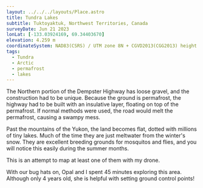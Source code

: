 ```yaml
---
layout: ../../../layouts/Place.astro
title: Tundra Lakes
subtitle: Tuktoyaktuk, Northwest Territories, Canada
surveyDate: Jun 21 2023
lonLat: [-133.03924169, 69.34403670]
elevation: 4.259 m
coordinateSystem: NAD83(CSRS) / UTM zone 8N + CGVD2013(CGG2013) height
tags:
  - Tundra
  - Arctic
  - permafrost
  - lakes
---
```


The Northern portion of the Dempster Highway has loose gravel, and the construction had to be unique. Because the ground is permafrost, the highway had to be built with an insulative layer, floating on top of the permafrost. If normal methods were used, the road would melt the permafrost, causing a swampy mess.

Past the mountains of the Yukon, the land becomes flat, dotted with millions of tiny lakes. Much of the time they are just meltwater from the winter's snow. They are excellent breeding grounds for mosquitos and flies, and you will notice this easily during the summer months.

This is an attempt to map at least one of them with my drone.

With our bug hats on, Opal and I spent 45 minutes exploring this area. Although only 4 years old, she is helpful with setting ground control points!
